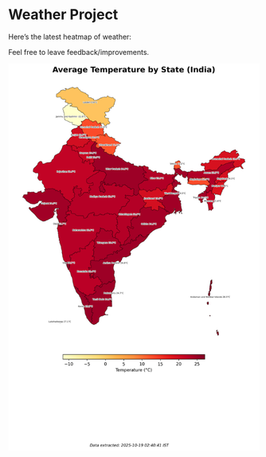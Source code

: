# Weather Project

Here’s the latest heatmap of weather:

Feel free to leave feedback/improvements.

![India Heatmap](docs/assets/india_heatmap.png?v=F40253)
